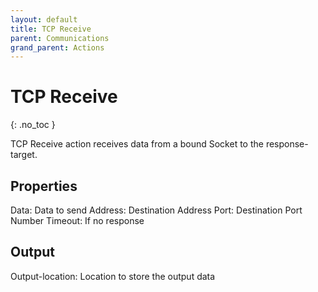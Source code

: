 ```yaml
---
layout: default
title: TCP Receive
parent: Communications
grand_parent: Actions
---
```


# TCP Receive
{: .no_toc }

TCP Receive action receives data from a bound Socket to the response-target.

## Properties
Data: Data to send
Address: Destination Address
Port: Destination Port Number
Timeout: If no response

## Output
Output-location: Location to store the output data
